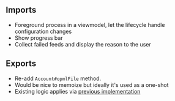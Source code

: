 ## Imports

- Foreground process in a viewmodel, let the lifecycle handle configuration changes
- Show progress bar
- Collect failed feeds and display the reason to the user

## Exports

- Re-add `Account#opmlFile` method.
- Would be nice to memoize but ideally it's used as a one-shot
- Existing logic applies via [previous implementation](./technotes/DeletedScenes.md)

